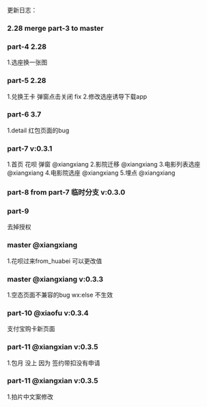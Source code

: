更新日志：
### 2.28 merge part-3 to master
### part-4 2.28
1.选座换一张图
### part-5 2.28
1.兑换王卡 弹窗点击关闭 fix
2.修改选座诱导下载app
### part-6 3.7
1.detail 红包页面的bug
### part-7  v:0.3.1
1.首页 花呗 弹窗 @xiangxiang
2.影院迁移 @xiangxiang
3.电影列表选座 @xiangxiang
4.电影院选座 @xiangxiang
5.埋点 @xiangxiang 

### part-8 from part-7 临时分支 v:0.3.0

### part-9
去掉授权

### master @xiangxiang
1.花呗过来from_huabei 可以更改值

### master @xiangxiang v:0.3.3
1.空态页面不兼容的bug wx:else 不生效

### part-10 @xiaofu v:0.3.4
支付宝购卡新页面

### part-11 @xiangxian v:0.3.5
1.包月 没上 因为 签约带扣没有申请

### part-11 @xiangxian v:0.3.5
1.拍片中文案修改